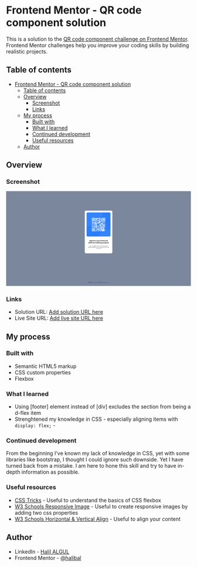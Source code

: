 # Frontend Mentor - QR code component solution

This is a solution to the [QR code component challenge on Frontend Mentor](https://www.frontendmentor.io/challenges/qr-code-component-iux_sIO_H). Frontend Mentor challenges help you improve your coding skills by building realistic projects.

## Table of contents

- [Frontend Mentor - QR code component solution](#frontend-mentor---qr-code-component-solution)
  - [Table of contents](#table-of-contents)
  - [Overview](#overview)
    - [Screenshot](#screenshot)
    - [Links](#links)
  - [My process](#my-process)
    - [Built with](#built-with)
    - [What I learned](#what-i-learned)
    - [Continued development](#continued-development)
    - [Useful resources](#useful-resources)
  - [Author](#author)

## Overview

### Screenshot

![QR Code](/images/QR_code_project.png)

### Links

- Solution URL: [Add solution URL here](https://your-solution-url.com)
- Live Site URL: [Add live site URL here](https://your-live-site-url.com)

## My process

### Built with

- Semantic HTML5 markup
- CSS custom properties
- Flexbox

### What I learned

- Using [footer] element instead of [div] excludes the section from being a d-flex item
- Strenghtened my knowledge in CSS - especially aligning items with `display: flex;` -

### Continued development

From the beginning I've known my lack of knowledge in CSS, yet with some libraries like bootstrap, I thought I could ignore such downside. Yet I have turned back from a mistake. I am here to hone this skill and try to have in-depth information as possible.

### Useful resources

- [CSS Tricks](https://css-tricks.com/snippets/css/a-guide-to-flexbox/) - Useful to understand the basics of CSS flexbox
- [W3 Schools Responsive Image](https://www.w3schools.com/howto/howto_css_image_responsive.asp) - Useful to create responsive images by adding two css properties
- [W3 Schools Horizontal & Vertical Align](https://www.w3schools.com/css/css_align.asp) - Useful to align your content

## Author

- LinkedIn - [Halil ALGUL](https://www.linkedin.com/in/halilagul/)
- Frontend Mentor - [@halibal](https://www.frontendmentor.io/profile/halibal)
